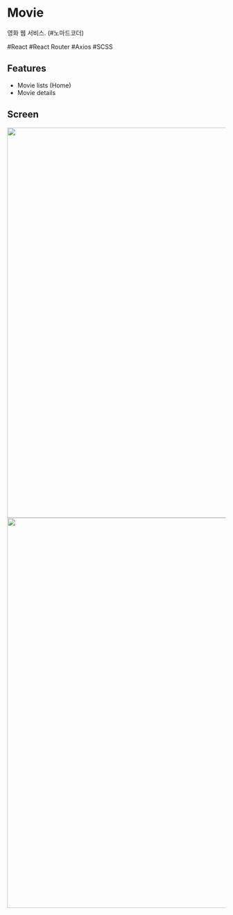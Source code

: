 # Movie
영화 웹 서비스. (#노마드코더)

#React #React Router #Axios #SCSS

## Features
* Movie lists (Home)
* Movie details

## Screen
<img src="https://user-images.githubusercontent.com/83111413/224770342-3d716229-d43a-4983-8434-80b6293a48e0.png" style="width: 900px"/>
<img src="https://user-images.githubusercontent.com/83111413/224770544-f6dd7e5d-5fc2-4594-888a-b3a1b60b9782.png" style="width: 900px"/>
